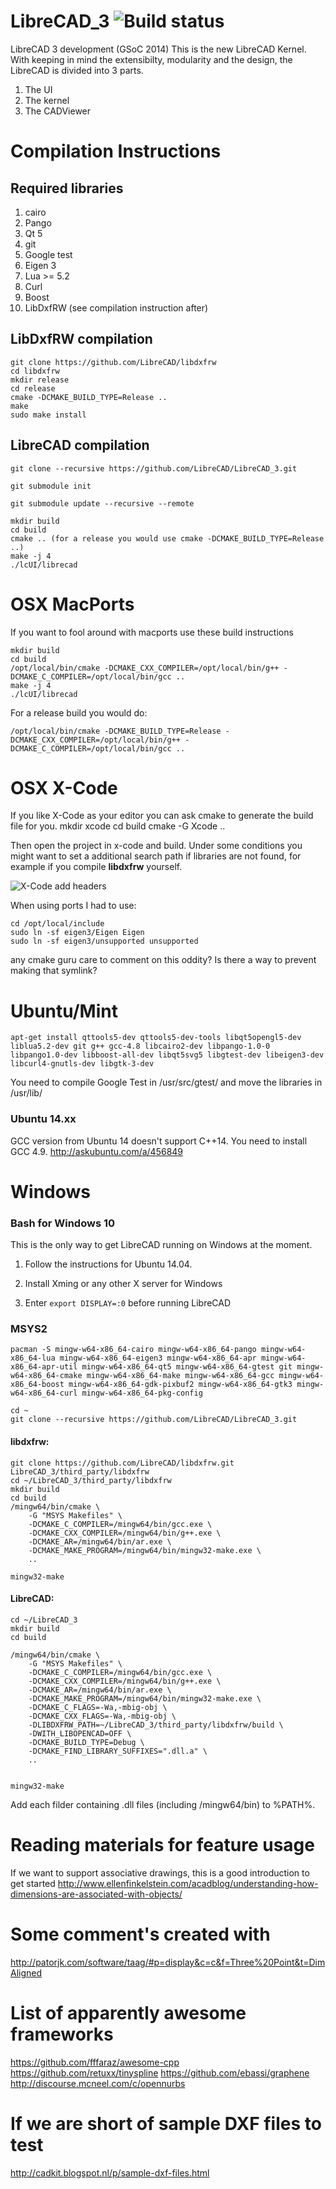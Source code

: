 LibreCAD_3 ![Build status](https://api.travis-ci.org/LibreCAD/LibreCAD_3.svg?branch=master)
==========

LibreCAD 3 development (GSoC 2014)
This is the new LibreCAD Kernel. With keeping in mind the extensibilty, modularity and the design, the LibreCAD is divided into 3 parts.  
1) The UI  
2) The kernel  
3) The CADViewer  


Compilation Instructions
==========

Required libraries
----------

1) cairo 
2) Pango
3) Qt 5
4) git
5) Google test
6) Eigen 3
7) Lua >= 5.2
8) Curl
9) Boost
10) LibDxfRW (see compilation instruction after)

LibDxfRW compilation
----------
```
git clone https://github.com/LibreCAD/libdxfrw
cd libdxfrw
mkdir release
cd release
cmake -DCMAKE_BUILD_TYPE=Release ..
make
sudo make install
```

LibreCAD compilation
----------
 
```
git clone --recursive https://github.com/LibreCAD/LibreCAD_3.git

git submodule init

git submodule update --recursive --remote

mkdir build
cd build
cmake .. (for a release you would use cmake -DCMAKE_BUILD_TYPE=Release ..)
make -j 4
./lcUI/librecad
```

OSX MacPorts
========
If you want to fool around with macports use these build instructions

```
mkdir build
cd build
/opt/local/bin/cmake -DCMAKE_CXX_COMPILER=/opt/local/bin/g++ -DCMAKE_C_COMPILER=/opt/local/bin/gcc ..
make -j 4
./lcUI/librecad
```

For a release build you would do:
```
/opt/local/bin/cmake -DCMAKE_BUILD_TYPE=Release -DCMAKE_CXX_COMPILER=/opt/local/bin/g++ -DCMAKE_C_COMPILER=/opt/local/bin/gcc ..
```


OSX X-Code
========

If you like X-Code as your editor you can ask cmake to generate the build file for you.
mkdir xcode
cd build
cmake -G Xcode ..

Then open the project in x-code and build.
Under some conditions you might want to set a additional search path if libraries are not found, for example if you compile **libdxfrw** yourself.

![X-Code add headers](http://skitch.rvantwisk.nl/~rvt/blog/LC.xcodeproj-20150115-143036.jpg)


When using ports I had to use:

```
cd /opt/local/include
sudo ln -sf eigen3/Eigen Eigen
sudo ln -sf eigen3/unsupported unsupported
```

any cmake guru care to comment on this oddity? Is there a way to prevent making that symlink?

Ubuntu/Mint
========

```
apt-get install qttools5-dev qttools5-dev-tools libqt5opengl5-dev liblua5.2-dev git g++ gcc-4.8 libcairo2-dev libpango-1.0-0 libpango1.0-dev libboost-all-dev libqt5svg5 libgtest-dev libeigen3-dev libcurl4-gnutls-dev libgtk-3-dev
```

You need to compile Google Test in /usr/src/gtest/ and move the libraries in /usr/lib/

### Ubuntu 14.xx
GCC version from Ubuntu 14 doesn't support C++14. You need to install GCC 4.9.
http://askubuntu.com/a/456849

Windows
========

### Bash for Windows 10
This is the only way to get LibreCAD running on Windows at the moment.
1) Follow the instructions for Ubuntu 14.04.

2) Install Xming or any other X server for Windows

3) Enter `export DISPLAY=:0` before running LibreCAD

### MSYS2

```
pacman -S mingw-w64-x86_64-cairo mingw-w64-x86_64-pango mingw-w64-x86_64-lua mingw-w64-x86_64-eigen3 mingw-w64-x86_64-apr mingw-w64-x86_64-apr-util mingw-w64-x86_64-qt5 mingw-w64-x86_64-gtest git mingw-w64-x86_64-cmake mingw-w64-x86_64-make mingw-w64-x86_64-gcc mingw-w64-x86_64-boost mingw-w64-x86_64-gdk-pixbuf2 mingw-w64-x86_64-gtk3 mingw-w64-x86_64-curl mingw-w64-x86_64-pkg-config

cd ~
git clone --recursive https://github.com/LibreCAD/LibreCAD_3.git
```

#### libdxfrw:
```
git clone https://github.com/LibreCAD/libdxfrw.git LibreCAD_3/third_party/libdxfrw
cd ~/LibreCAD_3/third_party/libdxfrw
mkdir build
cd build
/mingw64/bin/cmake \
    -G "MSYS Makefiles" \
    -DCMAKE_C_COMPILER=/mingw64/bin/gcc.exe \
    -DCMAKE_CXX_COMPILER=/mingw64/bin/g++.exe \
    -DCMAKE_AR=/mingw64/bin/ar.exe \
    -DCMAKE_MAKE_PROGRAM=/mingw64/bin/mingw32-make.exe \
    ..

mingw32-make
```

#### LibreCAD:

```
cd ~/LibreCAD_3
mkdir build
cd build

/mingw64/bin/cmake \
    -G "MSYS Makefiles" \
    -DCMAKE_C_COMPILER=/mingw64/bin/gcc.exe \
    -DCMAKE_CXX_COMPILER=/mingw64/bin/g++.exe \
    -DCMAKE_AR=/mingw64/bin/ar.exe \
    -DCMAKE_MAKE_PROGRAM=/mingw64/bin/mingw32-make.exe \
    -DCMAKE_C_FLAGS=-Wa,-mbig-obj \
    -DCMAKE_CXX_FLAGS=-Wa,-mbig-obj \
    -DLIBDXFRW_PATH=~/LibreCAD_3/third_party/libdxfrw/build \
    -DWITH_LIBOPENCAD=OFF \
    -DCMAKE_BUILD_TYPE=Debug \
    -DCMAKE_FIND_LIBRARY_SUFFIXES=".dll.a" \
    ..


mingw32-make
```

Add each filder containing .dll files (including /mingw64/bin) to %PATH%.


Reading materials for feature usage
=========

If we want to support associative drawings, this is a good introduction to get started
http://www.ellenfinkelstein.com/acadblog/understanding-how-dimensions-are-associated-with-objects/



Some comment's created with
=========

http://patorjk.com/software/taag/#p=display&c=c&f=Three%20Point&t=DimAligned


List of apparently awesome frameworks
=========
https://github.com/fffaraz/awesome-cpp
https://github.com/retuxx/tinyspline
https://github.com/ebassi/graphene
http://discourse.mcneel.com/c/opennurbs

If we are short of sample DXF files to test
=========
http://cadkit.blogspot.nl/p/sample-dxf-files.html

